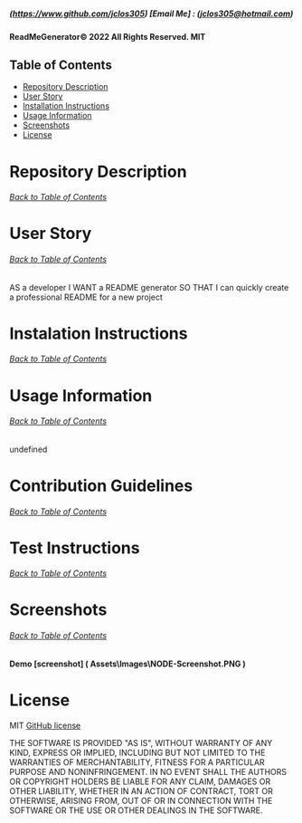 # 
##### (https://www.github.com/jclos305) [Email Me] : (jclos305@hotmail.com) 
#### ReadMeGenerator© 2022 All Rights Reserved.  MIT
    
## Table of Contents
* [Repository Description](#Repository-Description)
* [User Story](#User-Story)
* [Installation Instructions](#Instalation-Instructions)
* [Usage Information](#Usage-Information)
* [Screenshots](#Screen-Shot)
* [License](#License) 

    
# Repository Description
###### [Back to Table of Contents](#Table-of-Contents)

    

    
# User Story
###### [Back to Table of Contents](#Table-of-Contents)
AS a developer
I WANT a README generator
SO THAT I can quickly create a professional README for a new project


# Instalation Instructions
###### [Back to Table of Contents](#Table-of-Contents)


# Usage Information
###### [Back to Table of Contents](#Table-of-Contents)
undefined

  
# Contribution Guidelines
###### [Back to Table of Contents](#Table-of-Contents)

    
    
# Test Instructions
###### [Back to Table of Contents](#Table-of-Contents)

    
    
# Screenshots 
###### [Back to Table of Contents](#Table-of-Contents)
#### Demo  [screenshot] ( Assets\Images\NODE-Screenshot.PNG )
    
    

    
# License
MIT  [GitHub license](https://img.shields.io/badge/license-MIT-blue.svg)
    
   
    
THE SOFTWARE IS PROVIDED "AS IS", WITHOUT WARRANTY OF ANY KIND, EXPRESS OR IMPLIED, INCLUDING BUT NOT LIMITED TO THE WARRANTIES OF MERCHANTABILITY, FITNESS FOR A PARTICULAR PURPOSE AND NONINFRINGEMENT. IN NO EVENT SHALL THE AUTHORS OR COPYRIGHT HOLDERS BE LIABLE FOR ANY CLAIM, DAMAGES OR OTHER LIABILITY, WHETHER IN AN ACTION OF CONTRACT, TORT OR OTHERWISE, ARISING FROM, OUT OF OR IN CONNECTION WITH THE SOFTWARE OR THE USE OR OTHER DEALINGS IN THE SOFTWARE.
